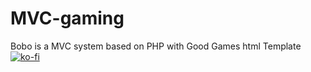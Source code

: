 # MVC-gaming
Bobo is a MVC system based on PHP with Good Games html Template
[![ko-fi](https://ko-fi.com/img/githubbutton_sm.svg)](https://ko-fi.com/Z8Z0PE53M)
